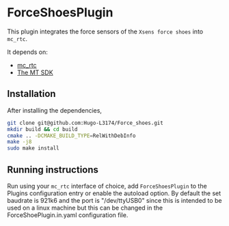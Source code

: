 # ForceShoesPlugin

This plugin integrates the force sensors of the `Xsens force shoes` into `mc_rtc`.

It depends on:
- [mc_rtc](https://github.com/jrl-umi3218/mc_rtc)
- [The MT SDK](https://content.xsens.com/hubfs/Downloads/Software/mtsdk3.3_setup.zip)

## Installation

After installing the dependencies,

```sh
git clone git@github.com:Hugo-L3174/Force_shoes.git
mkdir build && cd build
cmake .. -DCMAKE_BUILD_TYPE=RelWithDebInfo
make -j8
sudo make install
```

## Running instructions

Run using your `mc_rtc` interface of choice, add `ForceShoesPlugin` to the Plugins configuration entry or enable the autoload option.
By default the set baudrate is 921k6 and the port is "/dev/ttyUSB0" since this is intended to be used on a linux machine but this can be changed in the ForceShoePlugin.in.yaml configuration file.